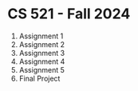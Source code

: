 # CS 521 - Fall 2024

1. Assignment 1
2. Assignment 2
3. Assignment 3
4. Assignment 4
5. Assignment 5
6. Final Project